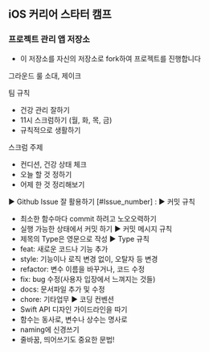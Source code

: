 ## iOS 커리어 스타터 캠프

### 프로젝트 관리 앱 저장소

- 이 저장소를 자신의 저장소로 fork하여 프로젝트를 진행합니다

그라운드 룰 
소대, 제이크

팀 규칙
- 건강 관리 잘하기
- 11시 스크럼하기 (월, 화, 목, 금)
- 규칙적으로 생활하기

스크럼 주제
- 컨디션, 건강 상태 체크
- 오늘 할 것 정하기
- 어제 한 것 정리해보기

► Github Issue 잘 활용하기
[#Issue_number] <Type>: <commit message>
► 커밋 규칙
- 최소한 함수마다 commit 하려고 노오오력하기
- 실행 가능한 상태에서 커밋 하기
► 커밋 메시지 규칙
- 제목의 Type은 영문으로 작성
► Type 규칙
- feat: 새로운 코드나 기능 추가
- style: 기능이나 로직 변경 없이, 오탈자 등 변경
- refactor: 변수 이름을 바꾸거나, 코드 수정
- fix: bug 수정(사용자 입장에서 느껴지는 것들)
- docs: 문서파일 추가 및 수정
- chore: 기타업무
► 코딩 컨벤션
- Swift API 디자인 가이드라인을 따기
- 함수는 동사로, 변수나 상수는 명사로
- naming에 신경쓰기
- 줄바꿈, 띄어쓰기도 중요한 문법!

